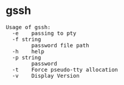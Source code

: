# gssh  
<pre>
Usage of gssh:
  -e    passing to pty
  -f string
        password file path
  -h    help
  -p string
        password
  -t    Force pseudo-tty allocation
  -v    Display Version
</pre>
